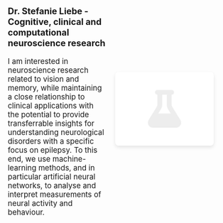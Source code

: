 ---
---

<div style="display: flex; align-items: center; justify-content: space-between; min-height: 100vh; padding: 20px; box-sizing: border-box;">
  <div style="flex: 1; padding-right: 20px;">
    <h3 style="font-size: 1.4em;">Dr. Stefanie Liebe - Cognitive, clinical and computational neuroscience research </h3>
    <p style="font-size: 1.2em;">I am interested in neuroscience research related to vision and memory, while maintaining a close relationship to clinical applications with the potential to provide transferrable insights for understanding neurological disorders with a specific focus on epilepsy. To this end, we use machine-learning methods, and in particular artificial neural networks, to analyse and interpret measurements of neural activity and behaviour.</p>
  </div>
  <div style="flex: 1; display: flex; justify-content: center;">
    <img src="images/photo.jpg" alt="Intro Picture" style="max-width: 100%; height: auto; border-radius: 8px; box-shadow: 0 4px 8px rgba(0,0,0,0.1);">
  </div>
</div>





{% include section.html %}

## Highlights

{% capture text %}

We invite you to explore our research projects, which span a range of topics including neural activity during memory processes, the application of artificial intelligence for clinical diagnostics, and advancements in spatial hearing.
{%
  include button.html
  link="research"
  text="See our projects"
  icon="fa-solid fa-arrow-right"
  flip=true
  style="bare"
%}

{% endcapture %}

{%
  include feature.html
  image="images/photo.jpg"
  link="projects"
  title="Our Research"
  text=text
%}

{% capture text %}

Access a comprehensive list of our scholarly publications that reflect our ongoing contributions to neuroscience.
{%
  include button.html
  link="publications"
  text="Browse our publications"
  icon="fa-solid fa-arrow-right"
  flip=true
  style="bare"
%}

{% endcapture %}

{%
  include feature.html
  image="images/photo.jpg"
  link="publications"
  title="Our Publications"
  flip=true
  style="bare"
  text=text
%}

{% capture text %}

Discover the researchers driving our advancements in cognitive and clinical neuroscience.

{%
  include button.html
  link="team"
  text="Meet our team"
  icon="fa-solid fa-arrow-right"
  flip=true
  style="bare"
%}

{% endcapture %}

{%
  include feature.html
  image="images/photo.jpg"
  link="team"
  title="Our Team"
  text=text
%}


{% include section.html %}
## Funding Agencies

{% include collab_list.html data="funding" component="collab_portrait"%}




